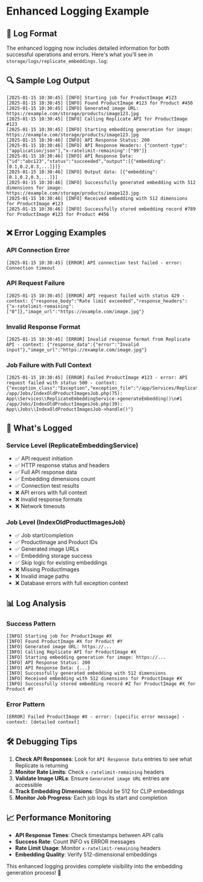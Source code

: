 # Enhanced Logging Example

## 📝 Log Format

The enhanced logging now includes detailed information for both successful operations and errors. Here's what you'll see in `storage/logs/replicate_embeddings.log`:

## 🔍 Sample Log Output

```
[2025-01-15 10:30:45] [INFO] Starting job for ProductImage #123
[2025-01-15 10:30:45] [INFO] Found ProductImage #123 for Product #456
[2025-01-15 10:30:45] [INFO] Generated image URL: https://example.com/storage/products/image123.jpg
[2025-01-15 10:30:45] [INFO] Calling Replicate API for ProductImage #123
[2025-01-15 10:30:45] [INFO] Starting embedding generation for image: https://example.com/storage/products/image123.jpg
[2025-01-15 10:30:46] [INFO] API Response Status: 200
[2025-01-15 10:30:46] [INFO] API Response Headers: {"content-type":["application/json"],"x-ratelimit-remaining":["99"]}
[2025-01-15 10:30:46] [INFO] API Response Data: {"id":"abc123","status":"succeeded","output":[{"embedding":[0.1,0.2,0.3,...]}]}
[2025-01-15 10:30:46] [INFO] Output data: [{"embedding":[0.1,0.2,0.3,...]}]
[2025-01-15 10:30:46] [INFO] Successfully generated embedding with 512 dimensions for image: https://example.com/storage/products/image123.jpg
[2025-01-15 10:30:46] [INFO] Received embedding with 512 dimensions for ProductImage #123
[2025-01-15 10:30:46] [INFO] Successfully stored embedding record #789 for ProductImage #123 for Product #456
```

## ❌ Error Logging Examples

### API Connection Error
```
[2025-01-15 10:30:45] [ERROR] API connection test failed - error: Connection timeout
```

### API Request Failure
```
[2025-01-15 10:30:45] [ERROR] API request failed with status 429 - context: {"response_body":"Rate limit exceeded","response_headers":{"x-ratelimit-remaining":["0"]},"image_url":"https://example.com/image.jpg"}
```

### Invalid Response Format
```
[2025-01-15 10:30:45] [ERROR] Invalid response format from Replicate API - context: {"response_data":{"error":"Invalid input"},"image_url":"https://example.com/image.jpg"}
```

### Job Failure with Full Context
```
[2025-01-15 10:30:45] [ERROR] Failed ProductImage #123 - error: API request failed with status 500 - context: {"exception_class":"Exception","exception_file":"/app/Services/ReplicateEmbeddingService.php","exception_line":56,"exception_trace":"#0 /app/Jobs/IndexOldProductImagesJob.php(75): App\\Services\\ReplicateEmbeddingService->generateEmbedding()\n#1 /app/Jobs/IndexOldProductImagesJob.php(39): App\\Jobs\\IndexOldProductImagesJob->handle()"}
```

## 🔧 What's Logged

### Service Level (ReplicateEmbeddingService)
- ✅ API request initiation
- ✅ HTTP response status and headers
- ✅ Full API response data
- ✅ Embedding dimensions count
- ✅ Connection test results
- ❌ API errors with full context
- ❌ Invalid response formats
- ❌ Network timeouts

### Job Level (IndexOldProductImagesJob)
- ✅ Job start/completion
- ✅ ProductImage and Product IDs
- ✅ Generated image URLs
- ✅ Embedding storage success
- ✅ Skip logic for existing embeddings
- ❌ Missing ProductImages
- ❌ Invalid image paths
- ❌ Database errors with full exception context

## 📊 Log Analysis

### Success Pattern
```
[INFO] Starting job for ProductImage #X
[INFO] Found ProductImage #X for Product #Y
[INFO] Generated image URL: https://...
[INFO] Calling Replicate API for ProductImage #X
[INFO] Starting embedding generation for image: https://...
[INFO] API Response Status: 200
[INFO] API Response Data: {...}
[INFO] Successfully generated embedding with 512 dimensions
[INFO] Received embedding with 512 dimensions for ProductImage #X
[INFO] Successfully stored embedding record #Z for ProductImage #X for Product #Y
```

### Error Pattern
```
[ERROR] Failed ProductImage #X - error: [specific error message] - context: [detailed context]
```

## 🛠️ Debugging Tips

1. **Check API Responses**: Look for `API Response Data` entries to see what Replicate is returning
2. **Monitor Rate Limits**: Check `x-ratelimit-remaining` headers
3. **Validate Image URLs**: Ensure `Generated image URL` entries are accessible
4. **Track Embedding Dimensions**: Should be 512 for CLIP embeddings
5. **Monitor Job Progress**: Each job logs its start and completion

## 📈 Performance Monitoring

- **API Response Times**: Check timestamps between API calls
- **Success Rate**: Count INFO vs ERROR messages
- **Rate Limit Usage**: Monitor `x-ratelimit-remaining` headers
- **Embedding Quality**: Verify 512-dimensional embeddings

This enhanced logging provides complete visibility into the embedding generation process! 🚀
